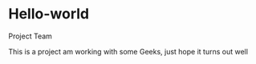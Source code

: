# Hello-world
Project Team


This is a project am working with some Geeks, just hope it turns out well
